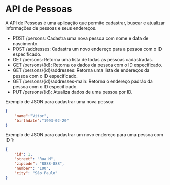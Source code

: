 # API de Pessoas

A API de Pessoas é uma aplicação que permite cadastrar, buscar e atualizar informações de pessoas e seus endereços.

- POST /persons: Cadastra uma nova pessoa com nome e data de nascimento.
- POST /addresses: Cadastra um novo endereço para a pessoa com o ID especificado.
- GET /persons: Retorna uma lista de todas as pessoas cadastradas.
- GET /persons/{id}: Retorna os dados da pessoa com o ID especificado.
- GET /persons/{id}/addresses: Retorna uma lista de endereços da pessoa com o ID especificado.
- GET /persons/{id}/addresses-main: Retorna o endereço padrão da pessoa com o ID especificado.
- PUT /persons/{id}: Atualiza dados de uma pessoa por ID.

Exemplo de JSON para cadastrar uma nova pessoa:

```json
{
    "name":"Vitor",
    "birthdate":"1993-02-20"
}
```

Exemplo de JSON para cadastrar um novo endereço para uma pessoa com ID 1:

```json
{
    "id": 1,
    "street": "Rua M",
    "zipcode": "8888-888",
    "number": "100",
    "city": "São Paulo"
}
```
